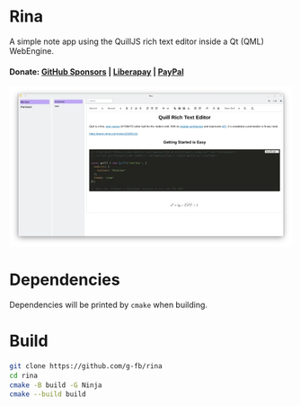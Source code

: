 <!--
SPDX-FileCopyrightText: None

SPDX-License-Identifier: CC0-1.0
-->

# Rina

A simple note app using the QuillJS rich text editor inside a Qt (QML)
WebEngine.

#### Donate: [GitHub Sponsors](https://github.com/sponsors/g-fb) | [Liberapay](https://liberapay.com/gfb/) | [PayPal](https://paypal.me/georgefloreabanus)

[![screenshot](data/images/rina-thumb.webp)](https://raw.githubusercontent.com/g-fb/rina/refs/heads/main/data/images/rina.png)

# Dependencies

Dependencies will be printed by `cmake` when building.

# Build

```bash
git clone https://github.com/g-fb/rina
cd rina
cmake -B build -G Ninja
cmake --build build
```
